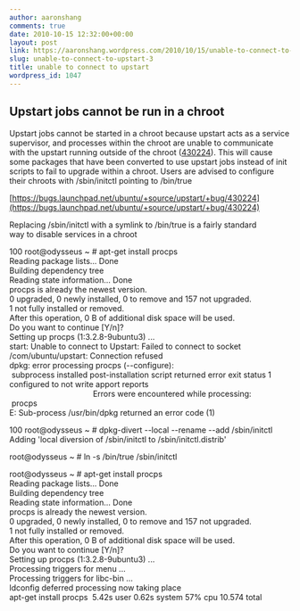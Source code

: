 ```yaml
---
author: aaronshang
comments: true
date: 2010-10-15 12:32:00+00:00
layout: post
link: https://aaronshang.wordpress.com/2010/10/15/unable-to-connect-to-upstart-3/
slug: unable-to-connect-to-upstart-3
title: unable to connect to upstart
wordpress_id: 1047
---
```


## Upstart jobs cannot be run in a chroot

 Upstart  jobs cannot be started in a chroot because upstart acts as a service  supervisor, and processes within the chroot are unable to communicate  with the upstart running outside of the chroot ([430224](https://bugs.launchpad.net/bugs/430224)).   This will cause some packages that have been converted to use upstart  jobs instead of init scripts to fail to upgrade within a chroot.  Users  are advised to configure their chroots with /sbin/initctl pointing to  /bin/true  
  
  
[https://bugs.launchpad.net/ubuntu/+source/upstart/+bug/430224](https://bugs.launchpad.net/ubuntu/+source/upstart/+bug/430224)  
  
Replacing /sbin/initctl with a symlink to /bin/true is a fairly standard  
 way to disable services in a chroot  
  
  
100 root@odysseus ~ # apt-get install procps  
Reading package lists... Done  
Building dependency tree         
Reading state information... Done  
procps is already the newest version.  
0 upgraded, 0 newly installed, 0 to remove and 157 not upgraded.  
1 not fully installed or removed.  
After this operation, 0 B of additional disk space will be used.  
Do you want to continue [Y/n]?   
Setting up procps (1:3.2.8-9ubuntu3) ...  
start: Unable to connect to Upstart: Failed to connect to socket /com/ubuntu/upstart: Connection refused  
dpkg: error processing procps (--configure):  
 subprocess installed post-installation script returned error exit status 1  
configured to not write apport reports  
                                      Errors were encountered while processing:  
 procps  
E: Sub-process /usr/bin/dpkg returned an error code (1)  
  
  
100 root@odysseus ~ # dpkg-divert --local --rename --add /sbin/initctl  
Adding 'local diversion of /sbin/initctl to /sbin/initctl.distrib'  
  
  
root@odysseus ~ # ln -s /bin/true /sbin/initctl  
  
  
root@odysseus ~ # apt-get install procps  
Reading package lists... Done  
Building dependency tree         
Reading state information... Done  
procps is already the newest version.  
0 upgraded, 0 newly installed, 0 to remove and 157 not upgraded.  
1 not fully installed or removed.  
After this operation, 0 B of additional disk space will be used.  
Do you want to continue [Y/n]?   
Setting up procps (1:3.2.8-9ubuntu3) ...  
Processing triggers for menu ...  
Processing triggers for libc-bin ...  
ldconfig deferred processing now taking place  
apt-get install procps  5.42s user 0.62s system 57% cpu 10.574 total  
  
  

